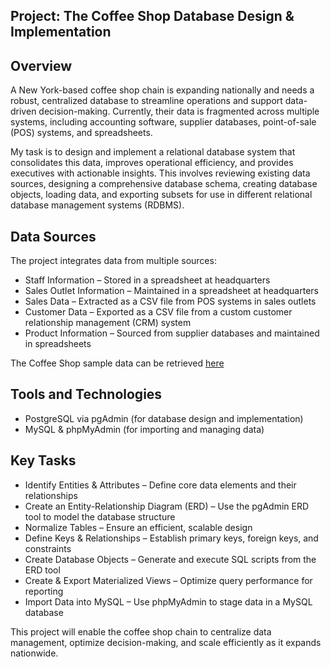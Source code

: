 ## Project: The Coffee Shop Database Design & Implementation
  
## Overview
A New York-based coffee shop chain is expanding nationally and needs a robust, centralized database to streamline operations and support data-driven decision-making. Currently, their data is fragmented across multiple systems, including accounting software, supplier databases, point-of-sale (POS) systems, and spreadsheets.

My task is to design and implement a relational database system that consolidates this data, improves operational efficiency, and provides executives with actionable insights. This involves reviewing existing data sources, designing a comprehensive database schema, creating database objects, loading data, and exporting subsets for use in different relational database management systems (RDBMS). 

## Data Sources
The project integrates data from multiple sources:

- Staff Information – Stored in a spreadsheet at headquarters
- Sales Outlet Information – Maintained in a spreadsheet at headquarters
- Sales Data – Extracted as a CSV file from POS systems in sales outlets
- Customer Data – Exported as a CSV file from a custom customer relationship management (CRM) system
- Product Information – Sourced from supplier databases and maintained in spreadsheets

The Coffee Shop sample data can be retrieved [here](https://community.ibm.com/community/user/businessanalytics/blogs/steven-macko/2019/07/12/beanie-coffee-1113)

## Tools and Technologies 

- PostgreSQL via pgAdmin (for database design and implementation)
- MySQL & phpMyAdmin (for importing and managing data)

## Key Tasks

- Identify Entities & Attributes – Define core data elements and their relationships
- Create an Entity-Relationship Diagram (ERD) – Use the pgAdmin ERD tool to model the database structure
- Normalize Tables – Ensure an efficient, scalable design
- Define Keys & Relationships – Establish primary keys, foreign keys, and constraints
- Create Database Objects – Generate and execute SQL scripts from the ERD tool
- Create & Export Materialized Views – Optimize query performance for reporting
- Import Data into MySQL – Use phpMyAdmin to stage data in a MySQL database

This project will enable the coffee shop chain to centralize data management, optimize decision-making, and scale efficiently as it expands nationwide.

